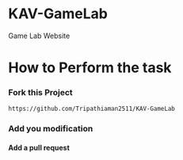 # KAV-GameLab
Game Lab Website
# How to Perform the task 
### Fork this Project
~~~
https://github.com/Tripathiaman2511/KAV-GameLab
~~~

### Add you modification
#### Add a pull request

